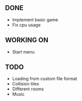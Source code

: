 ## DONE
- Implement basic game
- Fix cpu usage

## WORKING ON
- Start menu

## TODO
- Loading from custom file format
- Collision tiles
- Different rooms
- Music

